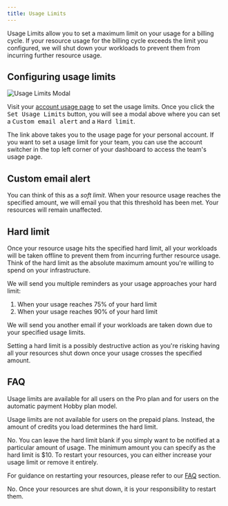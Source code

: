 ```yaml
---
title: Usage Limits
---
```


Usage Limits allow you to set a maximum limit on your usage for a billing cycle. If your resource usage for the billing cycle exceeds the limit you configured, we will shut down your workloads to prevent them from incurring further resource usage.

## Configuring usage limits

<Image src="https://res.cloudinary.com/railway/image/upload/v1694775828/usage-limits_hzv9ee.png" alt="Usage Limits Modal" layout="responsive" width={1252} height={1150} />

Visit your [account usage page](https://railway.com/account/usage) to set the usage limits. Once you click the <kbd>Set Usage Limits</kbd> button, you will see a modal above where you can set a <kbd>Custom email alert</kbd> and a <kbd>Hard limit</kbd>.

<Banner variant="info">The link above takes you to the usage page for your personal account. If you want to set a usage limit for your team, you can use the account switcher in the top left corner of your dashboard to access the team's usage page.</Banner>

## Custom email alert

You can think of this as a _soft limit_. When your resource usage reaches the specified amount, we will email you that this threshold has been met. Your resources will remain unaffected.

## Hard limit

Once your resource usage hits the specified hard limit, all your workloads will be taken offline to prevent them from incurring further resource usage. Think of the hard limit as the absolute maximum amount you're willing to spend on your infrastructure.

We will send you multiple reminders as your usage approaches your hard limit:

1. When your usage reaches 75% of your hard limit
2. When your usage reaches 90% of your hard limit

We will send you another email if your workloads are taken down due to your specified usage limits.

<Banner variant="danger">Setting a hard limit is a possibly destructive action as you're risking having all your resources shut down once your usage crosses the specified amount.</Banner>

## FAQ

<Collapse title="Can I set a usage limit?">
Usage limits are available for all users on the Pro plan and for users on the automatic payment Hobby plan model.

Usage limits are not available for users on the prepaid plans. Instead, the amount of credits you load determines the hard limit.
</Collapse>

<Collapse title="Do I need to set a hard limit to set a custom email alert?">
No. You can leave the hard limit blank if you simply want to be notified at a particular amount of usage.
</Collapse>

<Collapse title="What is the minimum hard limit?">
The minimum amount you can specify as the hard limit is $10.
</Collapse>

<Collapse title="How can I restart my resources if I hit my usage limit?">
To restart your resources, you can either increase your usage limit or remove it entirely.

For guidance on restarting your resources, please refer to our [FAQ](/reference/pricing/faqs#my-services-were-stopped-what-do-i-do) section.
</Collapse>

<Collapse title="Will my resources be automatically started during the next billing cycle?">
No. Once your resources are shut down, it is your responsibility to restart them.
</Collapse>
